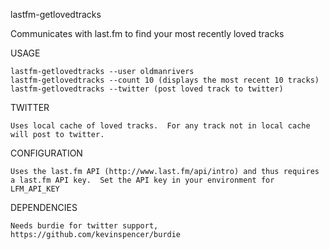 lastfm-getlovedtracks

Communicates with last.fm to find your most recently loved tracks

USAGE

    lastfm-getlovedtracks --user oldmanrivers
    lastfm-getlovedtracks --count 10 (displays the most recent 10 tracks)
    lastfm-getlovedtracks --twitter (post loved track to twitter)

TWITTER

    Uses local cache of loved tracks.  For any track not in local cache
    will post to twitter.

CONFIGURATION

    Uses the last.fm API (http://www.last.fm/api/intro) and thus requires
    a last.fm API key.  Set the API key in your environment for LFM_API_KEY

DEPENDENCIES

    Needs burdie for twitter support, https://github.com/kevinspencer/burdie
